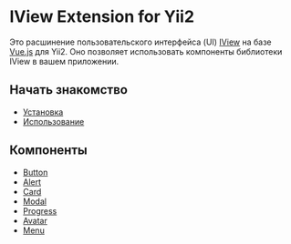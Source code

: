 # IView Extension for Yii2

Это расшинение пользовательского интерфейса (UI) <a href="https://www.iviewui.com/" target="_blank">IView</a> на базе <a href="https://vuejs.org/" target="_blank">Vue.js</a> для Yii2. 
Оно позволяет использовать компоненты библиотеки IView в вашем приложении.

## Начать знакомство

* [Установка](installation.md)
* [Использование](usage.md)

## Компоненты

* [Button](button.md)
* [Alert](alert.md)
* [Card](card.md)
* [Modal](modal.md)
* [Progress](progress.md)
* [Avatar](avatar.md)
* [Menu](menu.md)
